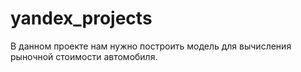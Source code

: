 # yandex_projects
В данном проекте нам нужно построить модель для вычисления рыночной стоимости автомобиля. 
